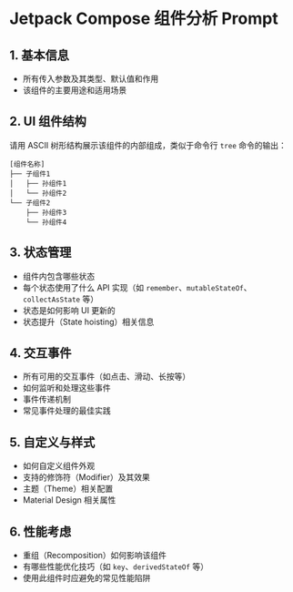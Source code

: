 # Jetpack Compose 组件分析 Prompt

## 1. 基本信息

- 所有传入参数及其类型、默认值和作用
- 该组件的主要用途和适用场景

## 2. UI 组件结构

请用 ASCII 树形结构展示该组件的内部组成，类似于命令行 `tree` 命令的输出：

```plaintext
[组件名称]
├── 子组件1
│   ├── 孙组件1
│   └── 孙组件2
└── 子组件2
    ├── 孙组件3
    └── 孙组件4
```

## 3. 状态管理

- 组件内包含哪些状态
- 每个状态使用了什么 API 实现（如 `remember`、`mutableStateOf`、`collectAsState` 等）
- 状态是如何影响 UI 更新的
- 状态提升（State hoisting）相关信息

## 4. 交互事件

- 所有可用的交互事件（如点击、滑动、长按等）
- 如何监听和处理这些事件
- 事件传递机制
- 常见事件处理的最佳实践

## 5. 自定义与样式

- 如何自定义组件外观
- 支持的修饰符（Modifier）及其效果
- 主题（Theme）相关配置
- Material Design 相关属性

## 6. 性能考虑

- 重组（Recomposition）如何影响该组件
- 有哪些性能优化技巧（如 `key`、`derivedStateOf` 等）
- 使用此组件时应避免的常见性能陷阱
